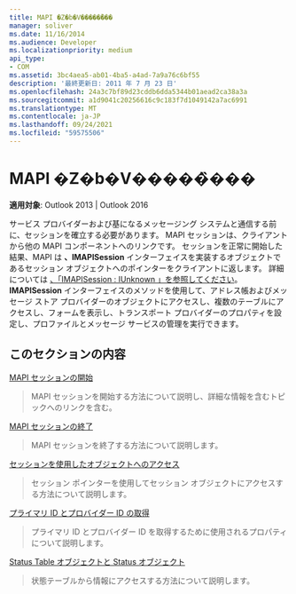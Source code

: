 ```yaml
---
title: MAPI �Z�b�V�����̏���
manager: soliver
ms.date: 11/16/2014
ms.audience: Developer
ms.localizationpriority: medium
api_type:
- COM
ms.assetid: 3bc4aea5-ab01-4ba5-a4ad-7a9a76c6bf55
description: '最終更新日: 2011 年 7 月 23 日'
ms.openlocfilehash: 24a3c7bf89d23cddb6dda5344b01aead2ca38a3a
ms.sourcegitcommit: a1d9041c20256616c9c183f7d1049142a7ac6991
ms.translationtype: MT
ms.contentlocale: ja-JP
ms.lasthandoff: 09/24/2021
ms.locfileid: "59575506"
---
```

# <a name="mapi-session-handling"></a>MAPI �Z�b�V�����̏���

  
  
**適用対象**: Outlook 2013 | Outlook 2016 
  
サービス プロバイダーおよび基になるメッセージング システムと通信する前に、セッションを確立する必要があります。 MAPI セッションは、クライアントから他の MAPI コンポーネントへのリンクです。 セッションを正常に開始した結果、MAPI は **、IMAPISession** インターフェイスを実装するオブジェクトであるセッション オブジェクトへのポインターをクライアントに返します。 詳細については [、「IMAPISession : IUnknown 」を参照してください](imapisessioniunknown.md)。 **IMAPISession** インターフェイスのメソッドを使用して、アドレス帳およびメッセージ ストア プロバイダーのオブジェクトにアクセスし、複数のテーブルにアクセスし、フォームを表示し、トランスポート プロバイダーのプロパティを設定し、プロファイルとメッセージ サービスの管理を実行できます。 
  
## <a name="in-this-section"></a>このセクションの内容

[MAPI セッションの開始](starting-a-mapi-session.md)
  
> MAPI セッションを開始する方法について説明し、詳細な情報を含むトピックへのリンクを含む。
    
[MAPI セッションの終了](ending-a-mapi-session.md)
  
> MAPI セッションを終了する方法について説明します。
    
[セッションを使用したオブジェクトへのアクセス](accessing-objects-by-using-the-session.md)
  
> セッション ポインターを使用してセッション オブジェクトにアクセスする方法について説明します。
    
[プライマリ ID とプロバイダー ID の取得](retrieving-primary-and-provider-identity.md)
  
> プライマリ ID とプロバイダー ID を取得するために使用されるプロパティについて説明します。
    
[Status Table オブジェクトと Status オブジェクト](status-table-and-status-objects.md)
  
> 状態テーブルから情報にアクセスする方法について説明します。
    

